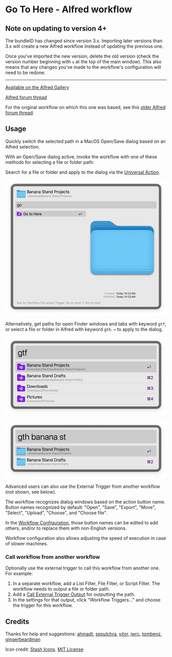# Go To Here - Alfred workflow

## Note on updating to version 4+

The bundleID has changed since version 3.x. Importing later versions than 3.x will create a new Alfred workflow instead of updating the previous one.

Once you've imported the new version, delete the old version (check the version number beginning with `v` at the top of the main window). This also means that any changes you've made to the workflow's configuration will need to be redone.
___

[Available on the Alfred Gallery](https://alfred.app/workflows/paulrudy/go-to-here/)

[Alfred forum thread](https://www.alfredforum.com/topic/21963-go-to-here-updated-version/)

For the original workflow on which this one was based, see this [older Alfred forum thread](https://www.alfredforum.com/topic/6013-go-to-here).

## Usage

Quickly switch the selected path in a MacOS Open/Save dialog based on an Alfred selection.

With an Open/Save dialog active, invoke the workflow with one of these methods for selecting a file or folder path:

Search for a file or folder and apply to the dialog via the [Universal Action](https://www.alfredapp.com/help/features/universal-actions/).

![screenshot of Go to Here universal action](./screenshots/universal-action.png)

Alternatively, get paths for open Finder windows and tabs with keyword `gtf`, or select a file or folder in Alfred with keyword `gth`. `↩` to apply to the dialog.

![screenshot of gtf keyword](./screenshots/gtf-keyword.png)

![screenshot of gth keyword](./screenshots/gth-keyword.png)

Advanced users can also use the External Trigger from another workflow (not shown, see below).

The workflow recognizes dialog windows based on the action button name. Button names recognized by default: "Open", "Save", "Export", "Move", "Select", "Upload", "Choose", and "Choose file".

In the [Workflow Configuration](https://www.alfredapp.com/help/workflows/user-configuration/), those button names can be edited to add others, and/or to replace them with non-English versions.

Workflow configuration also allows adjusting the speed of execution in case of slower machines.

### Call workflow from another workflow

Optionally use the external trigger to call this workflow from another one. For example:

1. In a separate workflow, add a List Filter, File Filter, or Script Filter. The workflow needs to output a file or folder path.
2. Add a [Call External Trigger Output](https://www.alfredapp.com/help/workflows/outputs/call-external-trigger/) for outputting the path.
3. In the settings for that output, click "Workflow Triggers..." and choose the trigger for this workflow.

## Credits

Thanks for help and suggestions: [ahmadt](https://www.alfredforum.com/profile/9334-ahmadt/), [sepulchra](https://www.alfredforum.com/profile/717-sepulchra/), [vitor](https://www.alfredforum.com/profile/1891-vitor/), [jwrc](https://www.alfredforum.com/profile/55950-jwrc/), [tombenz](https://www.alfredforum.com/profile/32208-tombenz/), [gingerbeardman](https://www.alfredforum.com/profile/1410-gingerbeardman/)

Icon credit: [Stash Icons](https://github.com/stash-ui/icons). [MIT License](https://github.com/stash-ui/icons/blob/master/LICENSE)
